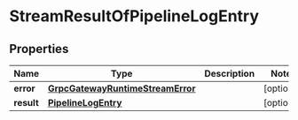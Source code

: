 

# StreamResultOfPipelineLogEntry


## Properties

Name | Type | Description | Notes
------------ | ------------- | ------------- | -------------
**error** | [**GrpcGatewayRuntimeStreamError**](GrpcGatewayRuntimeStreamError.md) |  |  [optional]
**result** | [**PipelineLogEntry**](PipelineLogEntry.md) |  |  [optional]



